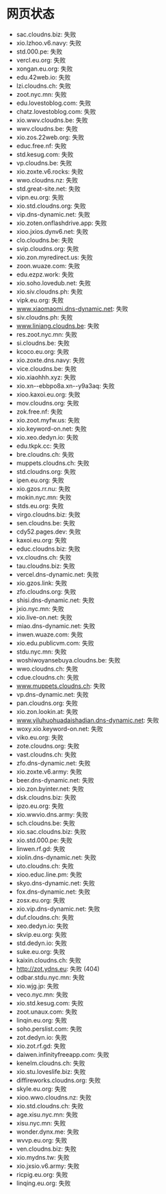 # 网页状态
- sac.cloudns.biz: 失败
- xio.lzhoo.v6.navy: 失败
- std.000.pe: 失败
- vercl.eu.org: 失败
- xongan.eu.org: 失败
- edu.42web.io: 失败
- lzi.cloudns.ch: 失败
- zoot.nyc.mn: 失败
- edu.lovestoblog.com: 失败
- chatz.lovestoblog.com: 失败
- xio.wwv.cloudns.be: 失败
- wwv.cloudns.be: 失败
- xio.zos.22web.org: 失败
- educ.free.nf: 失败
- std.kesug.com: 失败
- vp.cloudns.be: 失败
- xio.zoxte.v6.rocks: 失败
- wwo.cloudns.nz: 失败
- std.great-site.net: 失败
- vipn.eu.org: 失败
- xio.std.cloudns.org: 失败
- vip.dns-dynamic.net: 失败
- xio.zoten.onflashdrive.app: 失败
- xioo.jxios.dynv6.net: 失败
- clo.cloudns.be: 失败
- svip.cloudns.org: 失败
- xio.zon.myredirect.us: 失败
- zoon.wuaze.com: 失败
- edu.ezpz.work: 失败
- xio.soho.lovedub.net: 失败
- xio.siv.cloudns.ph: 失败
- vipk.eu.org: 失败
- www.xiaomaomi.dns-dynamic.net: 失败
- siv.cloudns.ph: 失败
- www.liniang.cloudns.be: 失败
- res.zoot.nyc.mn: 失败
- si.cloudns.be: 失败
- kcoco.eu.org: 失败
- xio.zoxte.dns.navy: 失败
- vice.cloudns.be: 失败
- xio.xiaohhh.xyz: 失败
- xio.xn--ebbpo8a.xn--y9a3aq: 失败
- xioo.kaxoi.eu.org: 失败
- mov.cloudns.org: 失败
- zok.free.nf: 失败
- xio.zoot.myfw.us: 失败
- xio.keyword-on.net: 失败
- xio.xeo.dedyn.io: 失败
- edu.tkpk.cc: 失败
- bre.cloudns.ch: 失败
- muppets.cloudns.ch: 失败
- std.cloudns.org: 失败
- ipen.eu.org: 失败
- xio.gzos.rr.nu: 失败
- mokin.nyc.mn: 失败
- stds.eu.org: 失败
- virgo.cloudns.biz: 失败
- sen.cloudns.be: 失败
- cdy52.pages.dev: 失败
- kaxoi.eu.org: 失败
- educ.cloudns.biz: 失败
- vx.cloudns.ch: 失败
- tau.cloudns.biz: 失败
- vercel.dns-dynamic.net: 失败
- xio.gzos.link: 失败
- zfo.cloudns.org: 失败
- shisi.dns-dynamic.net: 失败
- jxio.nyc.mn: 失败
- xio.live-on.net: 失败
- miao.dns-dynamic.net: 失败
- inwen.wuaze.com: 失败
- xio.edu.publicvm.com: 失败
- stdu.nyc.mn: 失败
- woshiwoyansebuya.cloudns.be: 失败
- wwo.cloudns.ch: 失败
- cdue.cloudns.ch: 失败
- www.muppets.cloudns.ch: 失败
- vp.dns-dynamic.net: 失败
- pan.cloudns.org: 失败
- xio.zon.lookin.at: 失败
- www.yiluhuohuadaishadian.dns-dynamic.net: 失败
- woxy.xio.keyword-on.net: 失败
- viko.eu.org: 失败
- zote.cloudns.org: 失败
- vast.cloudns.ch: 失败
- zfo.dns-dynamic.net: 失败
- xio.zoxte.v6.army: 失败
- beer.dns-dynamic.net: 失败
- xio.zon.byinter.net: 失败
- dsk.cloudns.biz: 失败
- ipzo.eu.org: 失败
- xio.wwvio.dns.army: 失败
- sch.cloudns.be: 失败
- xio.sac.cloudns.biz: 失败
- xio.std.000.pe: 失败
- linwen.rf.gd: 失败
- xiolin.dns-dynamic.net: 失败
- uto.cloudns.ch: 失败
- xioo.educ.line.pm: 失败
- skyo.dns-dynamic.net: 失败
- fox.dns-dynamic.net: 失败
- zosx.eu.org: 失败
- xio.vip.dns-dynamic.net: 失败
- duf.cloudns.ch: 失败
- xeo.dedyn.io: 失败
- skvip.eu.org: 失败
- std.dedyn.io: 失败
- suke.eu.org: 失败
- kaixin.cloudns.ch: 失败
- http://zot.ydns.eu: 失败 (404)
- odbar.stdu.nyc.mn: 失败
- xio.wjg.jp: 失败
- veco.nyc.mn: 失败
- xio.std.kesug.com: 失败
- zoot.unaux.com: 失败
- linqin.eu.org: 失败
- soho.perslist.com: 失败
- zot.dedyn.io: 失败
- xio.zot.rf.gd: 失败
- daiwen.infinityfreeapp.com: 失败
- kenelm.cloudns.ch: 失败
- xio.stu.loveslife.biz: 失败
- diffireworks.cloudns.org: 失败
- skyle.eu.org: 失败
- xioo.wwo.cloudns.nz: 失败
- xio.std.cloudns.ch: 失败
- age.xisu.nyc.mn: 失败
- xisu.nyc.mn: 失败
- wonder.dynx.me: 失败
- wvvp.eu.org: 失败
- ven.cloudns.biz: 失败
- xio.mydns.tw: 失败
- xio.jxsio.v6.army: 失败
- ricpig.eu.org: 失败
- linqing.eu.org: 失败
